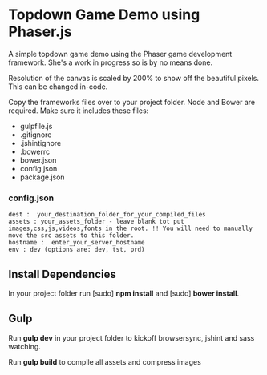 # Topdown Game Demo using Phaser.js

A simple topdown game demo using the Phaser game development framework. She's a work in progress so is by no means done. 

Resolution of the canvas is scaled by 200% to show off the beautiful pixels. This can be changed in-code.

Copy the frameworks files over to your project folder. Node and Bower are required. Make sure it includes these files:

* gulpfile.js
* .gitignore
* .jshintignore
* .bowerrc
* bower.json
* config.json
* package.json


### config.json

	dest :  your_destination_folder_for_your_compiled_files
	assets : your_assets_folder - leave blank tot put images,css,js,videos,fonts in the root. !! You will need to manually move the src assets to this folder.
	hostname :  enter_your_server_hostname
	env : dev (options are: dev, tst, prd)


## Install Dependencies

In your project folder run [sudo] **npm install** and [sudo] **bower install**.


## Gulp

Run **gulp dev** in your project folder to kickoff browsersync, jshint and sass watching.

Run **gulp build** to compile all assets and compress images
